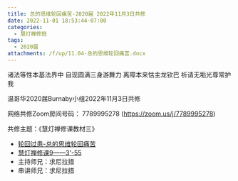 ```yaml
---
title: 总的思维轮回痛苦-2020届 2022年11月3日共修
date: 2022-11-01 18:53:44-07:00
categories:
  - 慧灯禅修班
tags:
  - 2020届
attachments: /f/up/11.04-总的思维轮回痛苦.docx
---
```

诸法等性本基法界中 自现圆满三身游舞力
离障本来怙主龙钦巴 祈请无垢光尊常护我

温哥华2020届Burnaby小组2022年11月3日共修

网络共修Zoom房间号码： 7789995278 (<https://zoom.us/j/7789995278>)

共修主题：《慧灯禅修课教材三》

* [轮回过患-总的思维轮回痛苦](/f/up/11.04-总的思维轮回痛苦.docx)
* [慧灯禅修课9——3'-55](https://www.youtube.com/watch?v=ctMXiO8zQPc)
* 主持师兄：求尼拉措
* 串讲师兄：求尼拉措